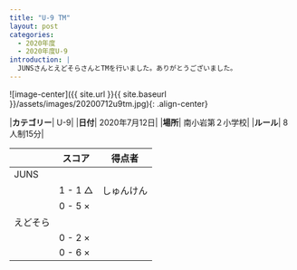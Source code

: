 ```yaml
---
title: "U-9 TM"
layout: post
categories:
  - 2020年度
  - 2020年度U-9
introduction: |
  JUNSさんとえどそらさんとTMを行いました。ありがとうございました。
---
```


![image-center]({{ site.url }}{{ site.baseurl }}/assets/images/20200712u9tm.jpg){: .align-center}


|**カテゴリー**| U-9|
|**日付**| 2020年7月12日|
|**場所**| 南小岩第２小学校|
|**ルール**| 8人制15分|

||スコア|得点者|
|---|---|----|
|JUNS|||
|| 1 - 1 △|しゅんけん|
|| 0 - 5 ×||
|えどそら|||
|| 0 - 2 ×||
|| 0 - 6 ×||

